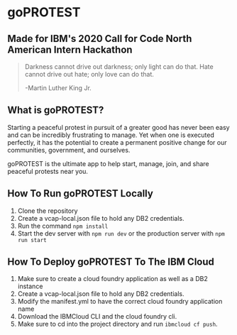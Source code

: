 # goPROTEST
## Made for IBM's 2020 Call for Code North American Intern Hackathon
>Darkness cannot drive out darkness; only light can do that. Hate cannot drive out hate; only love can do that.
> 
> -Martin Luther King Jr.

## What is goPROTEST?
Starting a peaceful protest in pursuit of a greater good has never been easy and can be incredibly frustrating to manage. Yet when one is executed perfectly, it has the potential to create a permanent positive change for our communities, government, and ourselves.

goPROTEST is the ultimate app to help start, manage, join, and share peaceful protests near you.

## How To Run goPROTEST Locally
1) Clone the repository
2) Create a vcap-local.json file to hold any DB2 credentials.
3) Run the command `npm install`
4) Start the dev server with `npm run dev` or the production server with `npm run start`

## How To Deploy goPROTEST To The IBM Cloud
1) Make sure to create a cloud foundry application as well as a DB2 instance
2) Create a vcap-local.json file to hold any DB2 credentials.
3) Modify the manifest.yml to have the correct cloud foundry application name
4) Download the IBMCloud CLI and the cloud foundry cli.
5) Make sure to cd into the project directory and run `ibmcloud cf push`.